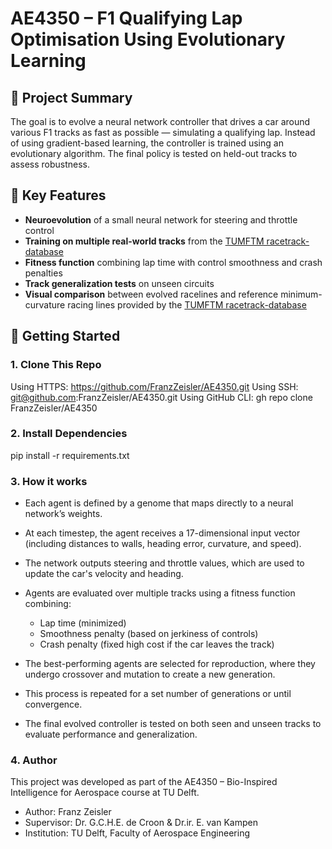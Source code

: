 # AE4350 – F1 Qualifying Lap Optimisation Using Evolutionary Learning

## 🚗 Project Summary

The goal is to evolve a neural network controller that drives a car around various F1 tracks as fast as possible — simulating a qualifying lap. Instead of using gradient-based learning, the controller is trained using an evolutionary algorithm. The final policy is tested on held-out tracks to assess robustness.

## 🧠 Key Features

- **Neuroevolution** of a small neural network for steering and throttle control
- **Training on multiple real-world tracks** from the [TUMFTM racetrack-database](https://github.com/TUMFTM/racetrack-database)
- **Fitness function** combining lap time with control smoothness and crash penalties
- **Track generalization tests** on unseen circuits
- **Visual comparison** between evolved racelines and reference minimum-curvature racing lines provided by the [TUMFTM racetrack-database](https://github.com/TUMFTM/racetrack-database)

## 🏁 Getting Started

### 1. Clone This Repo

Using HTTPS: https://github.com/FranzZeisler/AE4350.git
Using SSH: git@github.com:FranzZeisler/AE4350.git
Using GitHub CLI: gh repo clone FranzZeisler/AE4350

### 2. Install Dependencies

pip install -r requirements.txt

### 3. How it works

- Each agent is defined by a genome that maps directly to a neural network’s weights.
- At each timestep, the agent receives a 17-dimensional input vector (including distances to walls, heading error, curvature, and speed).
- The network outputs steering and throttle values, which are used to update the car's velocity and heading.
- Agents are evaluated over multiple tracks using a fitness function combining:

  - Lap time (minimized)
  - Smoothness penalty (based on jerkiness of controls)
  - Crash penalty (fixed high cost if the car leaves the track)

- The best-performing agents are selected for reproduction, where they undergo crossover and mutation to create a new generation.
- This process is repeated for a set number of generations or until convergence.
- The final evolved controller is tested on both seen and unseen tracks to evaluate performance and generalization.

### 4. Author

This project was developed as part of the AE4350 – Bio-Inspired Intelligence for Aerospace course at TU Delft.

- Author: Franz Zeisler
- Supervisor: Dr. G.C.H.E. de Croon & Dr.ir. E. van Kampen
- Institution: TU Delft, Faculty of Aerospace Engineering
